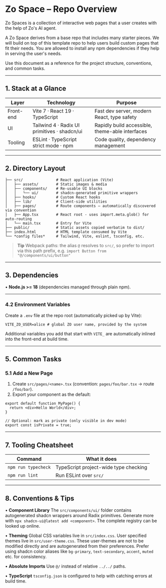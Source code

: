 # Zo Space – Repo Overview

Zo Spaces is a collection of interactive web pages that a user creates with the help of Zo's AI agent.

A Zo Space derives from a base repo that includes many starter pieces. We will build on top of this template repo to help users build custom pages that fit their needs. You are allowed to install any npm dependencies if they help in serving the user's needs.

Use this document as a reference for the project structure, conventions, and common tasks.

---

## 1. Stack at a Glance

| Layer     | Technology                                    | Purpose                                                                  |
|-----------|-----------------------------------------------|--------------------------------------------------------------------------|
| Front-end | Vite 7 · React 19 · TypeScript                | Fast dev server, modern React, type safety                               |
| UI        | Tailwind 4 · Radix UI primitives · shadcn/ui  | Rapidly build accessible, theme-able interfaces                          |
| Tooling   | ESLint · TypeScript strict mode · npm         | Code quality, dependency management                                      |

---

## 2. Directory Layout

```
├── src/               # React application (Vite)
│   ├── assets/        # Static images & media
│   ├── components/    # Re-usable UI blocks
│   │   └── ui/        # shadcn-generated primitive wrappers
│   ├── hooks/         # Custom React hooks
│   ├── lib/           # Client-side utilities
│   ├── pages/         # Route components – automatically discovered via convention
│   ├── App.tsx        # React root - uses import.meta.glob() for auto-routing
│   └── main.tsx       # Entry for Vite
├── public/            # Static assets copied verbatim to dist/
├── index.html         # HTML template consumed by Vite
└── *config files*     # Tailwind, Vite, eslint, tsconfig, etc.
```

> **Tip** Webpack paths: the alias `@` resolves to `src/`, so prefer to import via this path prefix, e.g. `import Button from "@/components/ui/button"`

---

## 3. Dependencies

• **Node.js >= 18** (dependencies managed through plain npm).

---

### 4.2 Environment Variables

Create a `.env` file at the repo root (automatically picked up by Vite):

```dotenv
VITE_ZO_USER=alice # global ZO user name, provided by the system
```

Additional variables you add that start with `VITE_` are automatically inlined into the front-end at build time. 

---

## 5. Common Tasks

### 5.1 Add a New Page

1. Create `src/pages/<name>.tsx` (convention: `pages/foo/bar.tsx` → route `/foo/bar`).
2. Export your component as the default:

```tsx
export default function MyPage() {
  return <div>Hello World</div>;
}

// Optional: mark as private (only visible in dev mode)
export const isPrivate = true;
```


---

## 7. Tooling Cheatsheet

| Command             | What it does                                              |
| ------------------- | --------------------------------------------------------- |
| `npm run typecheck` | TypeScript project-wide type checking                     |
| `npm run lint`      | Run ESLint over `src/`                                    |

---

## 8. Conventions & Tips

• **Component Library** The `src/components/ui/` folder contains autogenerated shadcn wrappers around Radix primitives. Generate more with `npx shadcn-ui@latest add <component>`. The complete registry can be looked up online.

• **Theming** Global CSS variables live in `src/index.css`. User specified themes live in `src/user-theme.css`. These user-themes are not to be modified directly and are autogenerated from their preferences. Prefer using shadcn color aliases like `bg-primary`, `text-secondary`, `accent`, `muted` etc. for consistency.

• **Absolute Imports** Use `@/` instead of relative `../../` paths.

• **TypeScript** `tsconfig.json` is configured to help with catching errors at build time.